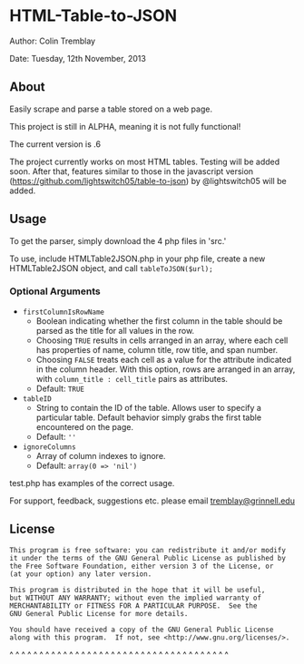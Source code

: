 HTML-Table-to-JSON
==================

Author: Colin Tremblay

Date:   Tuesday, 12th November, 2013

## About
Easily scrape and parse a table stored on a web page.

This project is still in ALPHA, meaning it is not fully functional!

The current version is .6

The project currently works on most HTML tables. Testing will be added soon. After that, features similar to those in the javascript version (https://github.com/lightswitch05/table-to-json) by @lightswitch05 will be added. 

## Usage
To get the parser, simply download the 4 php files in 'src.' 

To use, include HTMLTable2JSON.php in your php file, create a new HTMLTable2JSON object, and call `tableToJSON($url);`

### Optional Arguments
- `firstColumnIsRowName`
  - Boolean indicating whether the first column in the table should be parsed as the title for all values in the row.
  - Choosing `TRUE` results in cells arranged in an array, where each cell has properties of name, column title, row title, and span number. 
  - Choosing `FALSE` treats each cell as a value for the attribute indicated in the column header. With this option, rows are arranged in an array, with `column_title : cell_title` pairs as attributes.
  - Default: `TRUE`
- `tableID`
  - String to contain the ID of the table. Allows user to specify a particular table. Default behavior simply grabs the first table encountered on the page.
  - Default: `''`
- `ignoreColumns`
  - Array of column indexes to ignore.
  - Default: `array(0 => 'nil')`

test.php has examples of the correct usage.


For support, feedback, suggestions etc. please email tremblay@grinnell.edu

## License

    This program is free software: you can redistribute it and/or modify
    it under the terms of the GNU General Public License as published by
    the Free Software Foundation, either version 3 of the License, or
    (at your option) any later version.

    This program is distributed in the hope that it will be useful,
    but WITHOUT ANY WARRANTY; without even the implied warranty of
    MERCHANTABILITY or FITNESS FOR A PARTICULAR PURPOSE.  See the
    GNU General Public License for more details.

    You should have received a copy of the GNU General Public License
    along with this program.  If not, see <http://www.gnu.org/licenses/>.

^ ^ ^ ^ ^ ^ ^ ^ ^ ^ ^ ^ ^ ^ ^ ^ ^ ^ ^ ^ ^ ^ ^ ^ ^ ^ ^ ^ ^ ^ ^ ^ ^ ^ ^ ^ ^ 
